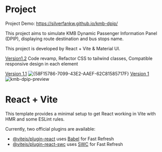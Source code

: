 # Project 
Project Demo: https://silverfankw.github.io/kmb-dpip/


This project aims to simulate KMB Dynamic Passenger Information Panel (DPIP), displaying route destination and bus stops name.

This project is developed by React + Vite & Material UI.

<ins>Version1.2</ins>
Code revamp, Refactor CSS to tailwind classes, Compatible responsive design in each element

<ins>Version 1.1</ins> 
![{58F15786-7099-43E2-AAEF-62C81585717F}](https://github.com/user-attachments/assets/6d7140bf-dd53-4195-8e6e-c44fc7319806)
<ins> Version 1 </ins> ![kmb-dpip-preview](https://github.com/silverfankw/kmb-dpip/assets/36290205/5ebe8197-7bc4-4733-90ae-05605996ab06)









# React + Vite

This template provides a minimal setup to get React working in Vite with HMR and some ESLint rules.

Currently, two official plugins are available:

- [@vitejs/plugin-react](https://github.com/vitejs/vite-plugin-react/blob/main/packages/plugin-react/README.md) uses [Babel](https://babeljs.io/) for Fast Refresh
- [@vitejs/plugin-react-swc](https://github.com/vitejs/vite-plugin-react-swc) uses [SWC](https://swc.rs/) for Fast Refresh

